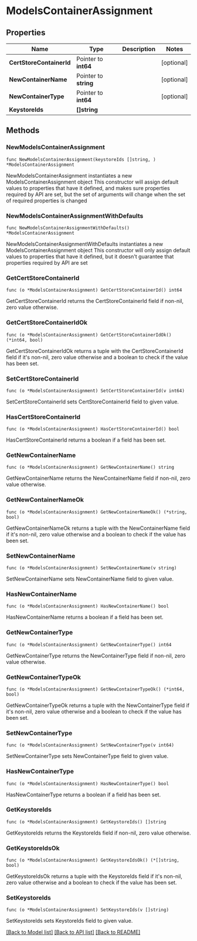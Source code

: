 # ModelsContainerAssignment

## Properties

Name | Type | Description | Notes
------------ | ------------- | ------------- | -------------
**CertStoreContainerId** | Pointer to **int64** |  | [optional] 
**NewContainerName** | Pointer to **string** |  | [optional] 
**NewContainerType** | Pointer to **int64** |  | [optional] 
**KeystoreIds** | **[]string** |  | 

## Methods

### NewModelsContainerAssignment

`func NewModelsContainerAssignment(keystoreIds []string, ) *ModelsContainerAssignment`

NewModelsContainerAssignment instantiates a new ModelsContainerAssignment object
This constructor will assign default values to properties that have it defined,
and makes sure properties required by API are set, but the set of arguments
will change when the set of required properties is changed

### NewModelsContainerAssignmentWithDefaults

`func NewModelsContainerAssignmentWithDefaults() *ModelsContainerAssignment`

NewModelsContainerAssignmentWithDefaults instantiates a new ModelsContainerAssignment object
This constructor will only assign default values to properties that have it defined,
but it doesn't guarantee that properties required by API are set

### GetCertStoreContainerId

`func (o *ModelsContainerAssignment) GetCertStoreContainerId() int64`

GetCertStoreContainerId returns the CertStoreContainerId field if non-nil, zero value otherwise.

### GetCertStoreContainerIdOk

`func (o *ModelsContainerAssignment) GetCertStoreContainerIdOk() (*int64, bool)`

GetCertStoreContainerIdOk returns a tuple with the CertStoreContainerId field if it's non-nil, zero value otherwise
and a boolean to check if the value has been set.

### SetCertStoreContainerId

`func (o *ModelsContainerAssignment) SetCertStoreContainerId(v int64)`

SetCertStoreContainerId sets CertStoreContainerId field to given value.

### HasCertStoreContainerId

`func (o *ModelsContainerAssignment) HasCertStoreContainerId() bool`

HasCertStoreContainerId returns a boolean if a field has been set.

### GetNewContainerName

`func (o *ModelsContainerAssignment) GetNewContainerName() string`

GetNewContainerName returns the NewContainerName field if non-nil, zero value otherwise.

### GetNewContainerNameOk

`func (o *ModelsContainerAssignment) GetNewContainerNameOk() (*string, bool)`

GetNewContainerNameOk returns a tuple with the NewContainerName field if it's non-nil, zero value otherwise
and a boolean to check if the value has been set.

### SetNewContainerName

`func (o *ModelsContainerAssignment) SetNewContainerName(v string)`

SetNewContainerName sets NewContainerName field to given value.

### HasNewContainerName

`func (o *ModelsContainerAssignment) HasNewContainerName() bool`

HasNewContainerName returns a boolean if a field has been set.

### GetNewContainerType

`func (o *ModelsContainerAssignment) GetNewContainerType() int64`

GetNewContainerType returns the NewContainerType field if non-nil, zero value otherwise.

### GetNewContainerTypeOk

`func (o *ModelsContainerAssignment) GetNewContainerTypeOk() (*int64, bool)`

GetNewContainerTypeOk returns a tuple with the NewContainerType field if it's non-nil, zero value otherwise
and a boolean to check if the value has been set.

### SetNewContainerType

`func (o *ModelsContainerAssignment) SetNewContainerType(v int64)`

SetNewContainerType sets NewContainerType field to given value.

### HasNewContainerType

`func (o *ModelsContainerAssignment) HasNewContainerType() bool`

HasNewContainerType returns a boolean if a field has been set.

### GetKeystoreIds

`func (o *ModelsContainerAssignment) GetKeystoreIds() []string`

GetKeystoreIds returns the KeystoreIds field if non-nil, zero value otherwise.

### GetKeystoreIdsOk

`func (o *ModelsContainerAssignment) GetKeystoreIdsOk() (*[]string, bool)`

GetKeystoreIdsOk returns a tuple with the KeystoreIds field if it's non-nil, zero value otherwise
and a boolean to check if the value has been set.

### SetKeystoreIds

`func (o *ModelsContainerAssignment) SetKeystoreIds(v []string)`

SetKeystoreIds sets KeystoreIds field to given value.



[[Back to Model list]](../README.md#documentation-for-models) [[Back to API list]](../README.md#documentation-for-api-endpoints) [[Back to README]](../README.md)


